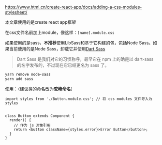 <https://www.html.cn/create-react-app/docs/adding-a-css-modules-stylesheet/>

本文章使用的是create react app框架

在css文件名前加上module，像这样：`[name].module.css`

如果使用的是sass，**不推荐**使用LibSass和基于它构建的包，包括Node Sass。如果当前使用的是Node Sass，卸载它并使用[Dart Sass](https://www.npmjs.com/package/sass)

> Dart Sass 是我们对它的习惯称呼，最早它在 npm 上的确是以 dart-sass 的名字发布的，不过现在它已经更名为 sass 了。

```sh
yarn remove node-sass
yarn add sass
```

使用：（建议类的命名改为**驼峰命名**）

```tsx
import styles from './Button.module.css'; // 将 css modules 文件导入为 styles


class Button extends Component {
  render() {
    // 作为 js 对象引用
    return <button className={styles.error}>Error Button</button>;
  }
}
```
